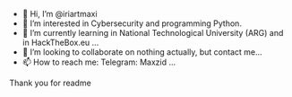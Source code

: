 - 👋 Hi, I’m @iriartmaxi
- 👀 I’m interested in Cybersecurity and  programming Python.
- 🌱 I’m currently learning in National Technological University (ARG) and in HackTheBox.eu ...
- 💞️ I’m looking to collaborate on nothing actually, but contact me...
- 📫 How to reach me: Telegram: Maxzid ...

Thank you for readme 

<!---
iriartmaxi/iriartmaxi is a ✨ special ✨ repository because its `README.md` (this file) appears on your GitHub profile.
You can click the Preview link to take a look at your changes.
--->
